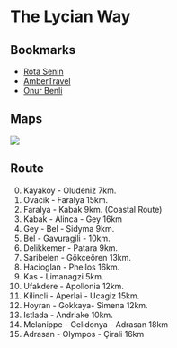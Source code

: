 # The Lycian Way

## Bookmarks

* [Rota Senin](https://www.rotasenin.com/likya-yolu/)
* [AmberTravel](https://www.ambertravel.com/map-of-the-lycian-way)
* [Onur Benli](https://www.youtube.com/watch?v=WHxGK_yyp_U&list=PLyn6bf31fZGe3wCj_dVSVfsE_BBqdqjsJ)

## Maps

![](https://cldup.com/UHoPG7u6RE.png)

## Route

0. Kayakoy - Oludeniz 7km.
1. Ovacik - Faralya 15km.
2. Faralya - Kabak 9km. (Coastal Route)
3. Kabak - Alinca - Gey 16km
4. Gey - Bel - Sidyma 9km.
5. Bel - Gavuragili - 10km.
6. Delikkemer - Patara 9km.
7. Saribelen - Gökçeören 13km.
8. Hacioglan - Phellos 16km.
9. Kas - Limanagzi 5km.
10. Ufakdere - Apollonia 12km.
11. Kilincli - Aperlai - Ucagiz 15km.
12. Hoyran - Gokkaya- Simena 12km.
13. Istlada - Andriake 10km.
17. Melanippe - Gelidonya - Adrasan 18km
18. Adrasan - Olympos - Çirali 16km
